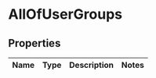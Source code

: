 # AllOfUserGroups

## Properties
Name | Type | Description | Notes
------------ | ------------- | ------------- | -------------
